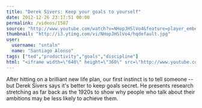```yaml
---
title: "Derek Sivers: Keep your goals to yourself"
date: 2012-12-26 23:17:51 00:00
permalink: /videos/1587
source: "http://www.youtube.com/watch?v=NHopJHSlVo4&feature=player_embedded"
thumbnail: "http://i3.ytimg.com/vi/NHopJHSlVo4/hqdefault.jpg"
user:
  username: "sntaln"
  name: "Santiago Alonso"
tags: ["ted","productivity","goals","discipline"]
html: "<iframe width=\"640\" height=\"360\" src=\"http://www.youtube.com/embed/NHopJHSlVo4?wmode=transparent&feature=oembed\" frameborder=\"0\" allowfullscreen></iframe>"
---
```


After hitting on a brilliant new life plan, our first instinct is to tell someone -- but Derek Sivers says it's better to keep goals secret. He presents research stretching as far back as the 1920s to show why people who talk about their ambitions may be less likely to achieve them.